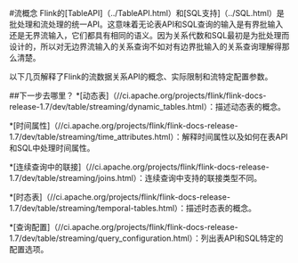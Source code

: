 #流概念
Flink的[TableAPI]（../TableAPI.html）和[SQL支持]（../SQL.html）是批处理和流处理的统一API。这意味着无论表API和SQL查询的输入是有界批输入还是无界流输入，它们都具有相同的语义。因为关系代数和SQL最初是为批处理而设计的，所以对无边界流输入的关系查询不如对有边界批输入的关系查询理解得那么清楚。

以下几页解释了Flink的流数据关系API的概念、实际限制和流特定配置参数。

##下一步去哪里？
*[动态表]（//ci.apache.org/projects/flink/flink-docs-release-1.7/dev/table/streaming/dynamic_tables.html）：描述动态表的概念。

*[时间属性]（//ci.apache.org/projects/flink/flink-docs-release-1.7/dev/table/streaming/time_attributes.html）：解释时间属性以及如何在表API和SQL中处理时间属性。

*[连续查询中的联接]（//ci.apache.org/projects/flink/flink-docs-release-1.7/dev/table/streaming/joins.html）：连续查询中支持的联接类型不同。

*[时态表]（//ci.apache.org/projects/flink/flink-docs-release-1.7/dev/table/streaming/temporal-tables.html）：描述时态表的概念。

*[查询配置]（//ci.apache.org/projects/flink/flink-docs-release-1.7/dev/table/streaming/query_configuration.html）：列出表API和SQL特定的配置选项。
